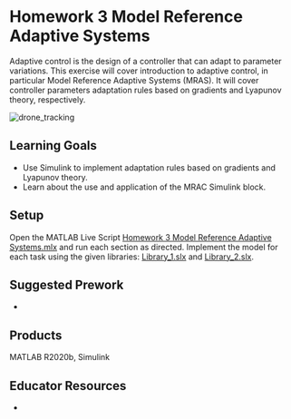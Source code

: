 # Homework 3 Model Reference Adaptive Systems 

Adaptive control is the design of a controller that can adapt to parameter variations. This exercise will cover introduction to adaptive control, in particular Model Reference Adaptive Systems (MRAS). It will cover controller parameters adaptation rules based on gradients and Lyapunov theory, respectively.

![drone_tracking](https://github.com/user-attachments/assets/44cfec15-a64a-4d52-9a59-9d8ff5744953)

## Learning Goals
- Use Simulink to implement adaptation rules based on gradients and Lyapunov theory.
- Learn about the use and application of the MRAC Simulink block.

## Setup
Open the MATLAB Live Script [Homework 3 Model Reference Adaptive Systems.mlx](https://github.com/cescongroup/Learning-based-control-with-MATLAB-and-Simulink/blob/main/Student%20Version/Homework%203%20Model%20Reference%20Adaptive%20Systems/Homework%203%20Model%20Reference%20Adaptive%20Systems.mlx) and run each section as directed. Implement the model for each task using the given libraries: [Library_1.slx](https://github.com/cescongroup/Learning-based-control-with-MATLAB-and-Simulink/blob/main/Student%20Version/Homework%203%20Model%20Reference%20Adaptive%20Systems/Library_1.slx) and [Library_2.slx](https://github.com/cescongroup/Learning-based-control-with-MATLAB-and-Simulink/blob/main/Student%20Version/Homework%203%20Model%20Reference%20Adaptive%20Systems/Library_2.slx).

## Suggested Prework
-
## Products
MATLAB R2020b, Simulink

## Educator Resources
-
